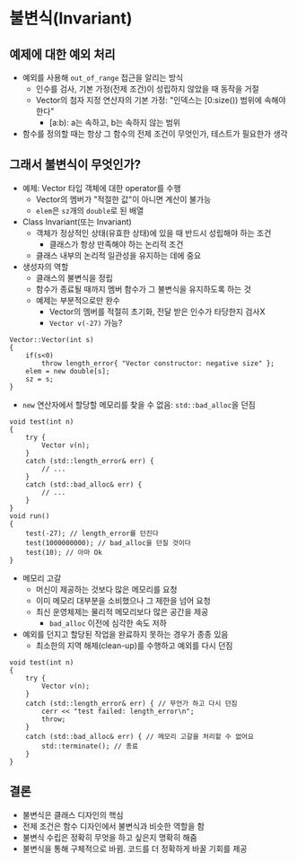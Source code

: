 # 불변식(Invariant)
## 예제에 대한 예외 처리
- 예외를 사용해 `out_of_range` 접근을 알리는 방식
    - 인수를 검사, 기본 가정(전제 조건)이 성립하지 않았을 때 동작을 거절
    - Vector의 첨자 지정 연산자의 기본 가정: "인덱스는 [0:size()) 범위에 속해야 한다"
        - [a:b): a는 속하고, b는 속하지 않는 범위
- 함수를 정의할 때는 항상 그 함수의 전제 조건이 무엇인가, 테스트가 필요한가 생각
## 그래서 불변식이 무엇인가?
- 예제: Vector 타입 객체에 대한 operator[]()를 수행
    - Vector의 멤버가 "적절한 값"이 아니면 계산이 불가능
    - `elem`은 `sz`개의 `double`로 된 배열
- Class Invariant(또는 Invariant)
    - 객체가 정상적인 상태(유효한 상태)에 있을 때 반드시 성립해야 하는 조건
        - 클래스가 항상 만족해야 하는 논리적 조건
    - 클래스 내부의 논리적 일관성을 유지하는 데에 중요
- 생성자의 역할
    - 클래스의 불변식을 정립
    - 함수가 종료될 때까지 멤버 함수가 그 불변식을 유지하도록 하는 것 
    - 예제는 부분적으로만 완수
        - Vector의 멤버를 적절히 초기화, 전달 받은 인수가 타당한지 검사X
        - `Vector v(-27)` 가능?
```
Vector::Vector(int s)
{
    if(s<0)
        throw length_error{ "Vector constructor: negative size" };
    elem = new double[s];
    sz = s;
}
```
- `new` 연산자에서 할당할 메모리를 찾을 수 없음: `std::bad_alloc`을 던짐
```
void test(int n)
{
    try {
        Vector v(n);
    }
    catch (std::length_error& err) {
        // ...
    }
    catch (std::bad_alloc& err) {
        // ...
    }
}
void run()
{
    test(-27); // length_error를 던진다
    test(1000000000); // bad_alloc을 던질 것이다
    test(10); // 아마 Ok
}
```
- 메모리 고갈
    - 머신이 제공하는 것보다 많은 메모리를 요청
    - 이미 메모리 대부분을 소비했으나 그 제한을 넘어 요청
    - 최신 운영체제는 물리적 메모리보다 많은 공간을 제공
        - `bad_alloc` 이전에 심각한 속도 저하
- 예외를 던지고 할당된 작업을 완료하지 못하는 경우가 종종 있음
    - 최소한의 지역 해제(clean-up)를 수행하고 예외를 다시 던짐
```
void test(int n)
{
    try {
        Vector v(n);
    }
    catch (std::length_error& err) { // 무언가 하고 다시 던짐
        cerr << "test failed: length_error\n";
        throw;
    }
    catch (std::bad_alloc& err) { // 메모리 고갈을 처리할 수 없어요
        std::terminate(); // 종료
    }
}
```
## 결론
- 불변식은 클래스 디자인의 핵심
- 전제 조건은 함수 디자인에서 불변식과 비슷한 역할을 함
- 불변식 수립은 정확히 무엇을 하고 싶은지 명확히 해줌
- 불변식을 통해 구체적으로 바뀜. 코드를 더 정확하게 바꿀 기회를 제공 